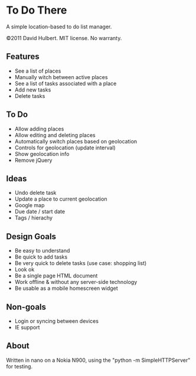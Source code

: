 # To Do There

A simple location-based to do list manager.

©2011 David Hulbert. MIT license. No warranty.

## Features

* See a list of places
* Manually witch between active places
* See a list of tasks associated with a place
* Add new tasks
* Delete tasks

## To Do

* Allow adding places
* Allow editing and deleting places
* Automatically switch places based on geolocation
* Controls for geolocation (update interval)
* Show geolocation info
* Remove jQuery

## Ideas

* Undo delete task
* Update a place to current geolocation
* Google map
* Due date / start date
* Tags / hierachy

## Design Goals

* Be easy to understand
* Be quick to add tasks
* Be very quick to delete tasks (use case: shopping list)
* Look ok
* Be a single page HTML document
* Work offline & without any server-side technology
* Be usable as a mobile homescreen widget

## Non-goals

* Login or syncing between devices
* IE support

## About

Written in nano on a Nokia N900, using the 
"python -m SimpleHTTPServer" for testing.

